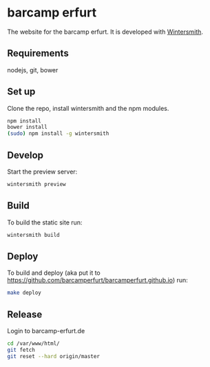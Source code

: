 # barcamp erfurt

The website for the barcamp erfurt. It is developed with [Wintersmith](http://wintersmith.io).

## Requirements

nodejs, git, bower

## Set up

Clone the repo, install wintersmith and the npm modules.

```bash
npm install
bower install
(sudo) npm install -g wintersmith
```

## Develop

Start the preview server:

```bash
wintersmith preview
```

## Build

To build the static site run:

```bash
wintersmith build
```

## Deploy

To build and deploy (aka put it to https://github.com/barcamperfurt/barcamperfurt.github.io) run:

```bash
make deploy
```

## Release

Login to barcamp-erfurt.de

```bash
cd /var/www/html/
git fetch
git reset --hard origin/master
```
